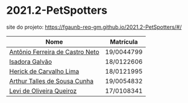 # 2021.2-PetSpotters

site do projeto:
https://fgaunb-req-gm.github.io/2021.2-PetSpotters/#/

| Nome                                                                              | Matrícula  |
| ----------------------------------------------------------------------------------| ---------- |
| <a href="https://github.com/antoniotoineto">Antônio Ferreira de Castro Neto</a>   | 19/0044799 |
| <a href="https://github.com/isadoragalvaoss">Isadora Galvão</a>                   | 18/0122606 |
| <a href="https://github.com/hericklima22">Herick de Carvalho Lima</a>             | 18/0121995 |
| <a href="https://github.com/art1505">Arthur Talles de Sousa Cunha</a>             | 19/0054832 |
| <a href="https://github.com/LeviQ27">Levi de Oliveira Queiroz</a>                 | 17/0108341 |
